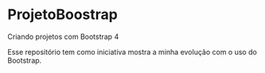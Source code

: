 # ProjetoBoostrap
Criando projetos com Bootstrap 4

Esse repositório tem como iniciativa mostra a minha evolução com o uso do Bootstrap.
